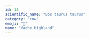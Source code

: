 ```yaml
---
id: 14
scientific_name: "Bos taurus taurus"
category: "cow"
emoji: "🐄"
name: "Vache Highland"
---
```

